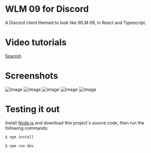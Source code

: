 # WLM 09 for Discord

A Discord client themed to look like WLM 09, in React and Typescript.

# Video tutorials
[Spanish](https://www.bitview.net/watch?v=ZI6Sp5h0BkB)

# Screenshots
![image](https://github.com/Nostalgia-09/wlm-09-discord/assets/62841684/17974d33-d4ec-4c67-a088-8ae063112307)
![image](https://github.com/Nostalgia-09/wlm-09-discord/assets/62841684/b2cef984-fbea-4f3b-b6a4-0d45f3609bb1)
![image](https://github.com/Nostalgia-09/wlm-09-discord/assets/62841684/e5091568-4d18-4f5c-9013-f7086375ef7d)
![image](https://github.com/Nostalgia-09/wlm-09-discord/assets/62841684/a6a75790-3ff2-4ef1-b91d-bbbdebd68f00)
![image](https://github.com/Nostalgia-09/wlm-09-discord/assets/62841684/68cf63a6-0cf2-4dc5-b3ad-6eede222f5f2)


# Testing it out

Install [Node.js](https://nodejs.org) and download this project's source code, then run the following commands:

```bash
$ npm install
```

```bash
$ npm run dev
```
